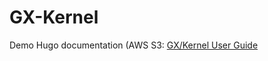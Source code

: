 # GX-Kernel

Demo Hugo documentation (AWS S3: [GX/Kernel User Guide](http://gxkernel.s3-website-us-west-1.amazonaws.com/index.html)
